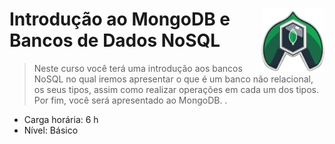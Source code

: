 <div width=100%>
    <img src="dio_course_bagde.png" width="20%" align="right">
<h1>Introdução ao MongoDB e Bancos de Dados NoSQL  </h1>
</div>

> Neste curso você terá uma introdução aos bancos NoSQL no qual iremos apresentar o que é um banco não relacional, os seus tipos, assim como realizar operações em cada um dos tipos. Por fim, você será apresentado ao MongoDB. . 
* Carga horária: 6 h
* Nível: Básico
